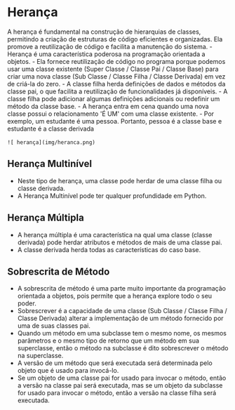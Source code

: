 # Herança
A herança é fundamental na construção de hierarquias de classes, permitindo a criação de estruturas de código eficientes e organizadas. Ela promove a reutilização de código e facilita a manutenção do sistema.
    - Herança é uma característica poderosa na programação orientada a objetos.
    - Ela fornece reutilização de código no programa porque podemos usar uma classe existente (Super Classe / Classe Pai / Classe Base) para criar uma nova classe (Sub Classe / Classe Filha / Classe Derivada) em vez de criá-la do zero.
    - A classe filha herda definições de dados e métodos da classe pai, o que facilita a reutilização de funcionalidades já disponíveis.
    - A classe filha pode adicionar algumas definições adicionais ou redefinir um método da classe base.
    - A herança entra em cena quando uma nova classe possui o relacionamento 'É UM' com uma classe existente.
    - Por exemplo, um estudante é uma pessoa. Portanto, pessoa é a classe base e estudante é a classe derivada


    ![ herança](img/heranca.png)

## Herança Multinível
- Neste tipo de herança, uma classe pode herdar de uma classe filha ou classe derivada.
- A Herança Multinível pode ter qualquer profundidade em Python.

## Herança Múltipla
- A herança múltipla é uma característica na qual uma classe (classe derivada) pode herdar atributos e métodos de mais de uma classe pai.
- A classe derivada herda todas as características do caso base.

## Sobrescrita de Método
- A sobrescrita de método é uma parte muito importante da programação orientada a objetos, pois permite que a herança explore todo o seu poder.
- Sobrescrever é a capacidade de uma classe (Sub Classe / Classe Filha / Classe Derivada) alterar a implementação de um método fornecido por uma de suas classes pai.
- Quando um método em uma subclasse tem o mesmo nome, os mesmos parâmetros e o mesmo tipo de retorno que um método em sua superclasse, então o método na subclasse é dito sobrescrever o método na superclasse.
- A versão de um método que será executada será determinada pelo objeto que é usado para invocá-lo.
- Se um objeto de uma classe pai for usado para invocar o método, então a versão na classe pai será executada, mas se um objeto da subclasse for usado para invocar o método, então a versão na classe filha será executada.